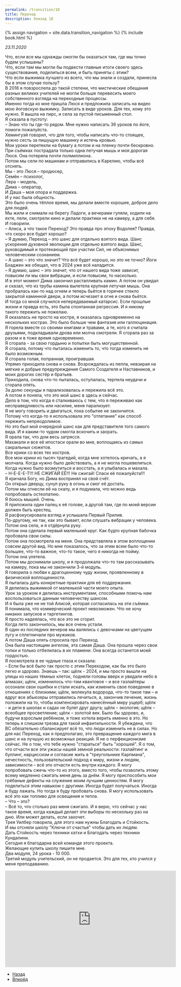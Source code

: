 ```yaml
---
permalink: /transition/18
title: Переход
description: Эпизод 18
---
```

{% assign navigation  = site.data.transition_navigation %}
{% include book.html %}

*23.11.2020*

Что, если все мы однажды смогли бы оказаться там, где мы точно будем услышаны?  
Что, если там мы могли бы подвести главные итоги своего здесь существования, поделиться всем, и быть приняты с этим?  
Что если выжимка лучшего из всего, что мы знали и создали, принесла бы в этом случае пользу?  
В 2018 я повзрослела до такой степени, что мистические обещания разных великих учителей не могли больше перевесить моего собственного взгляда на переходные процессы.  
Именно тогда ко мне пришла Люся и предложила записать на видео мою йоговскую выжимку. Записать в виде уроков. Для тех, кому это нужно.
Я вышла на пирс, и села за пустой письменный стол.  
Я сказала в пустоту:  
– Знаю что ты где-то рядом. Мне нужно написать 36 уроков по йоге, помоги пожалуйста.  
Хемингуэй говорил, что для того, чтобы написать что-то стоящее, нужно сесть за пишущую машинку и истечь кровью.  
Мои уроки перетекли на бумагу а потом и на пленку почти бескровно. При съёмках пострадала только одна летучая мышь и моя дорогая Люся. Она потеряла почти полмиллиона.  
Потом мы сели по машинам и отправились в Карелию, чтобы всё отснять.  
Мы - это Люся – продюсер,  
Семён – психолог,  
Лера – модель,  
Дима – оператор,  
И Даша – моя опора и поддержка.  
И у нас была общность.  
Это было очень тёплое время, мы делали вместе хорошее, доброе дело для людей.  
Мы жили и снимали на берегу Ладоги, а вечерами гуляли, ходили на яхте, пели, смотрели кино и делали практики не на камеру, а для себя. И говорили.  
– Алиса, а что такое Переход? Это правда про эпоху Водолея? Правда, что скоро все будет хорошо?  
– Я думаю, Переход – это шанс для отдельно взятого вида. Шанс ускорения духовной эволюции для отдельно взятого вида. Шанс, руководимый и протекающий при участии Сил, не объяснимых человеческим сознанием.  
– А шанс – это что значит? Что всё будет хорошо, но это не точно? Йоги Бхаджен же обещал, что в 2024 уже всё наладится.  
– Я думаю, шанс – это значит, что от нашего вида тоже зависит, повысим ли мы свои вибрации, и если повысим, то насколько.  
И в этот момент Дима закончил растапливать камин. А потом он увидал и сказал, что из трубы камина вылетела крупная летучая мышь. Она пробралась как-то над огнем и теперь бьётся в горячее стекло закрытой каминной двери, а потом исчезает в огне и снова бьётся.  
И тогда со мной случился непередаваемый катарсис. Если прошлые жизни и правда есть, это была спонтанная регрессия. И я никому такого пережить не пожелаю.  
Я оказалась не просто на костре, я оказалась одновременно на нескольких кострах. Это было больше чем фантазия или галлюцинация.  
Я горела вместе со своими книгами и травами, а те, кого я считала друзьями, подкладывали дрова или молча смотрели. Я сгорала раз за разом и в тоже время одновременно.  
Я сгорала - за свою гордыню и попытки быть могущественной.  
Я сгорала, потому что пыталась изменить то, что тогда изменить не было возможным.  
Я сгорала голая, попранная, проигравшая.  
Упрямо приходила снова и снова. Возрождалась из пепла, невзирая на мягкие и добрые предупреждения Самого Создателя и Наставников, и моих дорогих сестёр и братьев.  
Приходила, снова что-то пыталась, оступалась, терпела неудачи и сгорала опять.  
За долю секунды я парализовалась и пережила всё это.  
А потом я поняла, что это мой шанс в здесь и сейчас.  
Дело в том, что когда я сталкиваюсь с тем, что я переживаю как несправедливость или насилие, меня парализует.  
Я не могу говорить и двигаться, пока событие не закончится.  
Потому что когда-то я использовала это "отлетание" как способ пережить непреодолимое.  
Но это был мой очередной шанс как для представителя того самого вида. И я каким-то чудом смогла вскочить и заорать.  
Я орала так, что дом весь затрясся.  
Махакали и все её ипостаси орали во мне, воплощаясь из самых сакральных сюжетов.  
Все крики со всех тех костров.  
Все мои крики из тысяч трагедий, когда мне хотелось кричать, а я молчала. Когда нужно было действовать, а я не могла пошевелиться. Когда нужно было возмутиться и восстать, а я улыбалась и махала.  
– Н-Е-Е-Е-Т!!! НЕ СЖИГАЙ ЕЁ!!! Не сжигай! Спаси её пожалуйста!!!  
Я кричала Богу, но Дима воспринял на свой счёт.  
Он открыл дверцу, сунул руку в огонь и смог её достать.  
Потом мы отнесли её на скалу, и я подумала, что можно ведь попробовать остеопатию.  
Я боюсь мышей. Очень.  
Я приложила один палец к её голове, а другой там, где по моей версии должен быть крестец.  
Я расфокусировала взгляд и услышала Первый Прилив.  
По-другому, не так, как это бывает, если слушать вибрации у человека.  
Потом она села, и я отдёрнула руку.  
Потом она сделала первый маленький круг. Как будто крупная бабочка пробовала свои силы.  
Потом она посмотрела на меня. Она представляла в этом воплощении совсем другой вид. Но мне показалось, что за этим всем было что-то большее, что-то важное, что-то такое, чего я никогда не пойму.  
Потом она улетела.  
Потом мы доснимали школу, и я продолжала что-то там рассказывать на камеру, пока мы не закончили 3-й модуль.  
Я говорила о любви к драгоценному чуду жизни, проявленному в физической воплощенности.  
Я пыталась дать конкретные практики для её поддержания.  
Я делилась выжимкой от маленькой части моего опыта.  
Урок за уроком я делилась инструментами, способными помочь нам воспользоваться данным человечеству шансом.  
И я была уже не не той Алисой, которая согласилась на эти съёмки.  
Я понимала, что коммерческий проект невозможен. Что не хочу никаких запусков и таргетингов.  
Я просто надеялась, что все это не сгорит.  
Когда лето закончилось, мы все очень устали.  
В один из последних вечеров мы валялись с девочками на цветущем лугу и сплетничали про мужиков.  
А потом Даша опять спросила про Переход.  
Она была настоящим ангелом, эта самая Даша. Она прошла через свои топки и только отбелилась в их пламени. Она всегда останется моей гордостью.  
Я посмотрела в ее чудные глаза и сказала:  
– Если бы всё было так просто с этим Переходом, как бы это было легко и здорово. Знаешь – так: щёлк - 2024, и мы просто вышли на улицы из наших тёмных клеток, подняли головы вверх и увидали небо в алмазах; щёлк, изменилось что-там квантовое – и все газлайтеры осознали свои ошибки и стали искать, как изменить свое поведение в отношениях с близкими; щёлк, молекула водорода, что-то такое там – и вдруг все абьюзеры отправились лечиться, а, закончив лечение, жизнь положили на то, чтобы компенсировать нанесённый миру ущерб; щёлк - и дети в школах и садах не булят друг друга; щёлк – экология; щёлк – всеобщее просветление; щёлк – золотой век. Было бы здорово, и, будучи взрослым ребёнком, я тоже хотела верить именно в это. Но теперь я слишком трезва для такой инфантильности. Я убеждена, что ВС обязательно сбалансирует всё то, что люди изменить не в силах. Но для нас Переход, как я предполагаю, это превращение каждого мига в шанс и на лучшую из возможных реакций. Я не о перфекционизме сейчас. Не о том, что тебе нужно "стараться" быть "хорошей". Я о том, что отчасти все эти ужасы нашей земной реальности: газлайтинг и буллинг, нарциссизм и согласие жить в "треугольнике Карпмана", нечестность, пользовательский подход к миру, жизни и людям, зависимости – всё это отчасти есть внутри каждого. Я могу попробовать сжечь что-то из этого, вместо того, чтобы позволить этому всему медленно сжигать меня день за днём. Я могу приспособить мои грёбаные дефекты на служение моим лучшим ценностям. Я могу поделиться этим навыком с другими. Иногда будет получаться. Иногда я буду лажать. Но тогда я буду пробовать снова. Я могу использовать всё это как топливо для освещения и тепла.  
– Что – это?  
– Всё то, что столько раз меня сжигало. И я верю, что сейчас у нас такое время, когда каждый делает эти выборы по нескольку раз на дню. Или может делать, если захочет.  
Трея Уилбер говорила, для этого нам нужны Благодать и Стойкость.  
И мы отсняли школу "Ключи от счастья" чтобы дать их людям.  
Дать Стойкость через техники хатхи и Благодать через техники Кундалини.  
Сегодня я благодарна всей команде этого проекта.  
Желающие купить школу пишите мне.  
Два модуля, 24 урока - 10 000.  
Третий модуль учительский, он не продается. Это для тех, кто учился у меня преподаванию.

<div class="ratio ratio-16x9">
    <iframe width="560" height="315" src="https://www.youtube.com/embed/R7bH4OU0s4g" title="YouTube video player" frameborder="0" allow="accelerometer; autoplay; clipboard-write; encrypted-media; gyroscope; picture-in-picture" allowfullscreen></iframe>
</div>

<nav aria-label="pagination">
  <ul class="pagination justify-content-center">
    <li class="page-item">
      <a class="page-link" href="/transition/17"><i class="bi bi-arrow-left"></i> Назад</a>
    </li>
    <li class="page-item">
      <a class="page-link" href="/transition/19">Вперёд <i class="bi bi-arrow-right"></i></a>
    </li>
  </ul>
</nav>